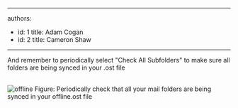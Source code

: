 

---
authors:
  - id: 1
    title: Adam Cogan
  - id: 2
    title: Cameron Shaw
---




<span class='intro'> And remember to periodically select &quot;Check All Subfolders&quot; to make sure all folders are being synced in your .ost file<br>
<br>
 </span>


  <img border="0" src="/PublishingImages/offline.JPG" alt="offline" class="ms-rteCustom-ImageArea" style="border&#58;0px solid;" />
<span class="ms-rteCustom-FigureNormal">Figure&#58; Periodically check that all your mail folders are being synced in your offline.ost file
</span>



